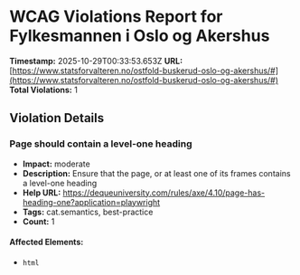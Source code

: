 # WCAG Violations Report for Fylkesmannen i Oslo og Akershus

**Timestamp:** 2025-10-29T00:33:53.653Z
**URL:** [https://www.statsforvalteren.no/ostfold-buskerud-oslo-og-akershus/#](https://www.statsforvalteren.no/ostfold-buskerud-oslo-og-akershus/#)
**Total Violations:** 1

## Violation Details

### Page should contain a level-one heading

- **Impact:** moderate
- **Description:** Ensure that the page, or at least one of its frames contains a level-one heading
- **Help URL:** https://dequeuniversity.com/rules/axe/4.10/page-has-heading-one?application=playwright
- **Tags:** cat.semantics, best-practice
- **Count:** 1

#### Affected Elements:

- `html`
